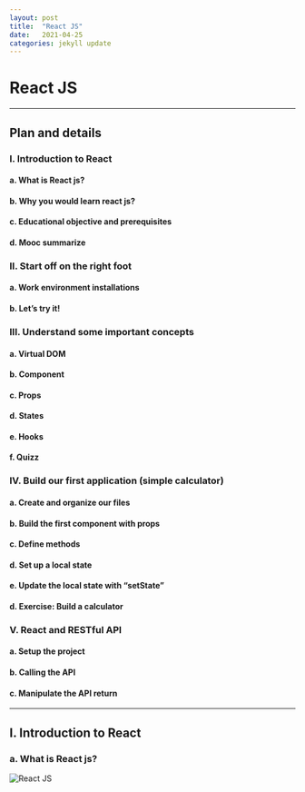 ```yaml
---
layout: post
title:  "React JS"
date:   2021-04-25
categories: jekyll update
---
```

# React JS

---

## Plan and details

### I. Introduction to React

#### a. What is React js?

#### b. Why you would learn react js?

#### c. Educational objective and prerequisites

#### d. Mooc summarize

### II. Start off on the right foot

#### a. Work environment installations

#### b. Let’s try it!

### III. Understand some important concepts

#### a. Virtual DOM

#### b. Component

#### c. Props

#### d. States

#### e. Hooks

#### f. Quizz

### IV. Build our first application (simple calculator)

#### a. Create and organize our files

#### b. Build the first component with props

#### c. Define methods

#### d. Set up a local state

#### e. Update the local state with “setState”

#### d. Exercise: Build a calculator

### V. React and RESTful API

#### a. Setup the project

#### b. Calling the API

#### c. Manipulate the API return  

---

## I. Introduction to React

### a. What is React js?

![React JS](https://upload.wikimedia.org/wikipedia/commons/thumb/a/a7/React-icon.svg/langfr-220px-React-icon.svg.png "Logo React JS")
